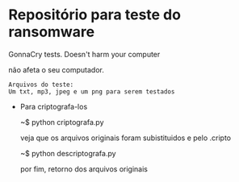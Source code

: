 # Repositório para teste do ransomware

GonnaCry tests. Doesn't harm your computer

não afeta o seu computador.

    Arquivos do teste:
    Um txt, mp3, jpeg e um png para serem testados
* Para criptografa-los

    ~$ python criptografa.py

    veja que os arquivos originais foram subistituidos e pelo .cripto

    ~$ python descriptografa.py

    por fim, retorno dos arquivos originais
